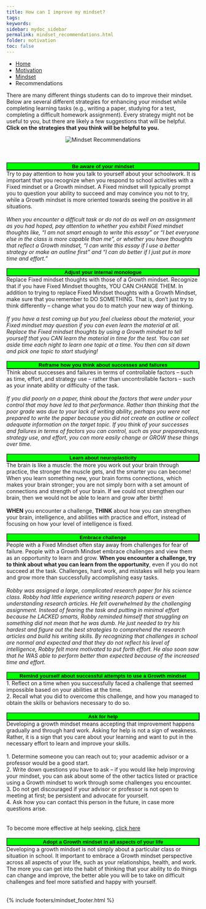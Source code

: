 ```yaml
---
title: How can I improve my mindset?
tags: 
keywords: 
sidebar: mydoc_sidebar
permalink: mindset_recommendations.html
folder: motivation
toc: false
---
```


<ul class="breadcrumb">
    <li><a href="index.html">Home</a></li>
    <li><a href="motivation.html">Motivation</a></li>
    <li><a href="mindset.html">Mindset</a></li>
    <li class="active">Recommendations</li>
</ul>






There are many different things students can do to improve their mindset. Below are several different strategies for enhancing your mindset while completing learning tasks (e.g., writing a paper, studying for a test, completing a difficult homework assignment). Every strategy might not be useful to you, but there are likely a few suggestions that will be helpful. <b>Click on the strategies that you think will be helpful to you.</b> 

<center><img src='images/mindsetdo.png' alt='Mindset Recommendations' /></center>
<br>
<br>
<br>
<button data-toggle="collapse" data-target="#aware" style="background-color:Lime; width:100%"><b>Be aware of your mindset</b></button>

<div id="aware" class="collapse">
Try to pay attention to how you talk to yourself about your schoolwork. It is important that you recognize when you respond to school activities with a Fixed mindset or a Growth mindset. A Fixed mindset will typically prompt you to question your ability to succeed and may convince you not to try, while a Growth mindset is more oriented towards seeing the positive in all situations.
<br>
<br>
<i>When you encounter a difficult task or do not do as well on an assignment as you had hoped, pay attention to whether you exhibit Fixed mindset thoughts like, “I am not smart enough to write this essay” or “I bet everyone else in the class is more capable than me”, or whether you have thoughts that reflect a Growth mindset, “I can write this essay if I use a better strategy or make an outline first” and “I can do better if I just put in more time and effort.”</i>
<br>
</div>

<br>
<button data-toggle="collapse" data-target="#adjust" style="background-color:Lime; width:100%"><b>Adjust your internal monologue</b></button>

<div id="adjust" class="collapse">
Replace Fixed mindset thoughts with those of a Growth mindset. Recognize that if you have Fixed Mindset thoughts, YOU CAN CHANGE THEM. In addition to trying to replace Fixed Mindset thoughts with a Growth Mindset, make sure that you remember to DO SOMETHING. That is, don’t just try to think differently – change what you do to match your new way of thinking.
<br>
<br>
<i>If you have a test coming up but you feel clueless about the material, your Fixed mindset may question if you can even learn the material at all. Replace the Fixed mindset thoughts by using a Growth mindset to tell yourself that you CAN learn the material in time for the test. You can set aside time each night to learn one topic at a time. You then can sit down and pick one topic to start studying!</i>
<br>
</div>

<br>
<button data-toggle="collapse" data-target="#Reframe" style="background-color:Lime; width:100%"><b>Reframe how you think about successes and failures</b></button>

<div id="Reframe" class="collapse">
Think about successes and failures in terms of controllable factors – such as time, effort, and strategy use – rather than uncontrollable factors – such as your innate ability or difficulty of the task.
<br>
<br>
<i>If you did poorly on a paper, think about the factors that were under your control that may have led to that performance. Rather than thinking that the poor grade was due to your lack of writing ability, perhaps you were not prepared to write the paper because you did not create an outline or collect adequate information on the target topic. If you think of your successes and failures in terms of factors you can control, such as your preparedness, strategy use, and effort, you can more easily change or GROW these things over time.</i>
<br>
</div>

<br>
<button data-toggle="collapse" data-target="#neuroplasticity" style="background-color:Lime; width:100%"><b>Learn about neuroplasticity</b></button>

<div id="neuroplasticity" class="collapse">
The brain is like a muscle: the more you work out your brain through practice, the stronger the muscle gets, and the smarter you can become! When you learn something new, your brain forms connections, which makes your brain stronger; you are not simply born with a set amount of connections and strength of your brain. If we could not strengthen our brain, then we would not be able to learn and grow after birth!
<br>
<br>
<b>WHEN</b> you encounter a challenge, <b>THINK</b> about how you can strengthen your brain, intelligence, and abilities with practice and effort, instead of focusing on how your level of intelligence is fixed.
<br>
</div>

<br>
<button data-toggle="collapse" data-target="#embrace" style="background-color:Lime; width:100%"><b>Embrace challenge</b></button>

<div id="embrace" class="collapse">
People with a Fixed Mindset often stay away from challenges for fear of failure. People with a Growth Mindset embrace challenges and view them as an opportunity to learn and grow. <b>When you encounter a challenge, try to think about what you can learn from the opportunity</b>, even if you do not succeed at the task. Challenges, hard work, and mistakes will help you learn and grow more than successfully accomplishing easy tasks.
<br>
<br>
<i> Robby was assigned a large, complicated research paper for his science class. Robby had little experience writing research papers or even understanding research articles. He felt overwhelmed by the challenging assignment. Instead of fearing the task and putting in minimal effort because he LACKED smarts, Robby reminded himself that struggling on something did not mean that he was dumb. He just needed to try his hardest and figure out the best strategies to comprehend the research articles and build his writing skills. By recognizing that challenges in school are normal and expected and that they do not reflect his level of intelligence, Robby felt more motivated to put forth effort. He also soon saw that he WAS able to perform better than expected because of the increased time and effort.</i>
<br>
</div>

<br>
<button data-toggle="collapse" data-target="#remind" style="background-color:Lime; width:100%"><b>Remind yourself about successful attempts to use a Growth mindset</b></button>

<div id="remind" class="collapse">
1.  Reflect on a time when you successfully faced a challenge that seemed impossible based on your abilities at the time.
<br>
2.  Recall what you did to overcome this challenge, and how you managed to obtain the skills or behaviors necessary to do so.
<br>
</div>

<br>
<button data-toggle="collapse" data-target="#ask" style="background-color:Lime; width:100%"><b>Ask for help</b></button>

<div id="ask" class="collapse">
Developing a growth mindset means accepting that improvement happens gradually and through hard work. Asking for help is not a sign of weakness. Rather, it is a sign that you care about your learning and want to put in the necessary effort to learn and improve your skills.
<br>
<br>
    1. Determine someone you can reach out to; your academic advisor or a professor would be a good start.
    <br>
    2. Write down questions you have to ask – if you would like help improving your mindset, you can ask about some of the other tactics listed or practice using a Growth mindset to work through some challenges you encounter.
    <br>
    3. Do not get discouraged if your advisor or professor is not open to meeting at first; be persistent and advocate for yourself.
    <br>
    4. Ask how you can contact this person in the future, in case more questions arise.
    <br>
<br>
<br>
To become more effective at help seeking, <a href="http://srl.daacs.net/help_seeking.html">click here</a>
<br>
</div>

<br>
<button data-toggle="collapse" data-target="#adopt" style="background-color:Lime; width:100%"><b>Adopt a Growth mindset in all aspects of your life</b></button>

<div id="adopt" class="collapse">
Developing a growth mindset is not simply about a particular class or situation in school. It important to embrace a Growth mindset perspective across all aspects of your life, such as your relationships, health, and work. The more you can get into the habit of thinking that your ability to do things can change and improve, the better able you will be to take on difficult challenges and feel more satisfied and happy with yourself.
<br>
</div>
<br>



{% include footers/mindset_footer.html %}
